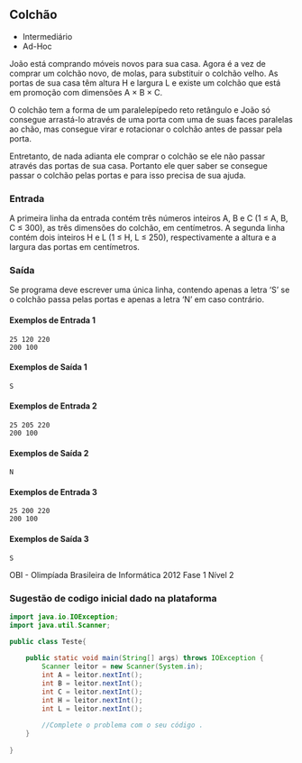 ## Colchão
* Intermediário 
* Ad-Hoc

João está comprando móveis novos para sua casa. Agora é a vez de comprar um colchão novo, de molas, para substituir o colchão velho. As portas de sua casa têm altura H e largura L e existe um colchão que está em promoção com dimensões A × B × C.

O colchão tem a forma de um paralelepípedo reto retângulo e João só consegue arrastá-lo através de uma porta com uma de suas faces paralelas ao chão, mas consegue virar e rotacionar o colchão antes de passar pela porta.

Entretanto, de nada adianta ele comprar o colchão se ele não passar através das portas de sua casa. Portanto ele quer saber se consegue passar o colchão pelas portas e para isso precisa de sua ajuda.

### Entrada
A primeira linha da entrada contém três números inteiros A, B e C (1 ≤ A, B, C ≤ 300), as três dimensões do colchão, em centímetros. A segunda linha contém dois inteiros H e L (1 ≤ H, L ≤ 250), respectivamente a altura e a largura das portas em centímetros.

### Saída
Se programa deve escrever uma única linha, contendo apenas a letra ‘S’ se o colchão passa pelas portas e apenas a letra ‘N’ em caso contrário.


#### Exemplos de Entrada 1
~~~~
25 120 220
200 100
~~~~
#### Exemplos de Saída 1
~~~~
S
~~~~
#### Exemplos de Entrada 2
~~~~
25 205 220
200 100
~~~~
#### Exemplos de Saída 2
~~~~
N
~~~~
#### Exemplos de Entrada 3
~~~~
25 200 220
200 100
~~~~
#### Exemplos de Saída 3
~~~~
S
~~~~

OBI - Olimpíada Brasileira de Informática 2012 Fase 1 Nível 2

### Sugestão de codigo inicial dado na plataforma

````java
import java.io.IOException;
import java.util.Scanner;

public class Teste{
	
    public static void main(String[] args) throws IOException {
		Scanner leitor = new Scanner(System.in);
		int A = leitor.nextInt();
		int B = leitor.nextInt();
		int C = leitor.nextInt();
		int H = leitor.nextInt();
		int L = leitor.nextInt();
		
		//Complete o problema com o seu código .
    }
    
}
````